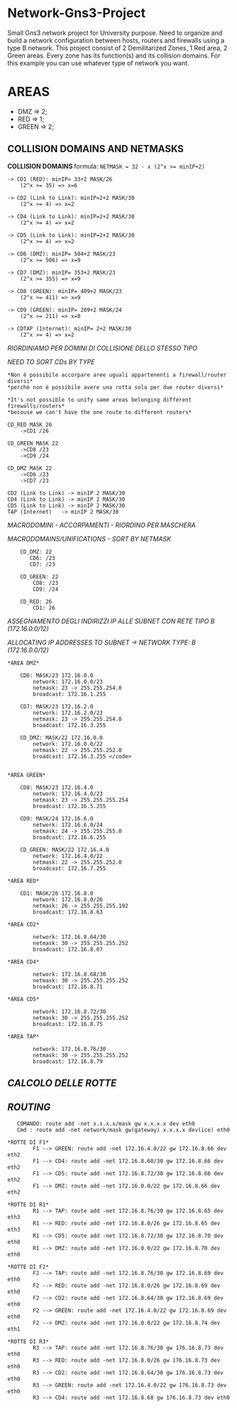 # Network-Gns3-Project
Small Gns3 network project for University purpose. Need to organize and build a network configuration between hosts, routers and firewalls using a type B network.
This project consist of 2 Demilitarized Zones, 1 Red area, 2 Green areas. Every zone has its function(s) and its collision domains.
For this example you can use whatever type of network you want.

<h1> AREAS</h1>

 - DMZ => 2; 
 - RED => 1;
 - GREEN => 2;

<h2>COLLISION DOMAINS AND NETMASKS</h2>
 <b> COLLISION DOMAINS </b>
    formula: <code>NETMASK = 32 - x (2^x >= minIP+2)</code>
    
    -> CD1 (RED): minIP= 33+2 MASK/26
        (2^x >= 35) => x=6

    -> CD2 (Link to Link): minIP=2+2 MASK/30
        (2^x >= 4) => x=2

    -> CD4 (Link to Link): minIP=2+2 MASK/30
        (2^x >= 4) => x=2

    -> CD5 (Link to Link): minIP=2+2 MASK/30
        (2^x >= 4) => x=2

    -> CD6 (DMZ): minIP= 504+2 MASK/23
        (2^x >= 506) => x=9

    -> CD7 (DMZ): minIP= 353+2 MASK/23
        (2^x >= 355) => x=9

    -> CD8 (GREEN): minIP= 409+2 MASK/23
        (2^x >= 411) => x=9

    -> CD9 (GREEN): minIP= 209+2 MASK/24
        (2^x >= 211) => x=8

    -> CDTAP (Internet): minIP= 2+2 MASK/30
        (2^x >= 4) => x=2

*RIORDINIAMO PER DOMINI DI COLLISIONE DELLO STESSO TIPO*

*NEED TO SORT CDs BY TYPE*

    *Non è possibile accorpare aree uguali appartenenti a firewall/router diversi*
    *perchè non è possibile avere una rotta sola per due router diversi*
    
    *It's not possible to unify same areas belonging different firewalls/routers*
    *becouse we can't have the one route to different routers*

    CD_RED MASK 26
        ->CD1 /26
    
    CD_GREEN MASK 22
        ->CD8 /23
        ->CD9 /24
    
    CD_DMZ MASK 22
        ->CD6 /23
        ->CD7 /23

    CD2 (Link to Link) -> minIP 2 MASK/30
    CD4 (Link to Link) -> minIP 2 MASK/30
    CD5 (Link to Link) -> minIP 2 MASK/30
    TAP (Internet)   -> minIP 2 MASK/30

*MACRODOMINI - ACCORPAMENTI - RIORDINO PER MASCHERA*

*MACRODOMAINS/UNIFICATIONS - SORT BY NETMASK*

        CD_DMZ: 22
           CD6: /23
           CD7: /23
        
        CD_GREEN: 22
            CD8: /23
            CD9: /24

        CD_RED: 26
            CD1: 26



*ASSEGNAMENTO DEGLI INDIRIZZI IP ALLE SUBNET CON RETE TIPO B (172.16.0.0/12)*

*ALLOCATING IP ADDRESSES TO SUBNET -> NETWORK TYPE: B (172.16.0.0/12)*


    *AREA DMZ*
   
        CD6: MASK/23 172.16.0.0
            network: 172.16.0.0/23
            netmask: 23 -> 255.255.254.0
            broadcast: 172.16.1.255

        CD7: MASK/23 172.16.2.0
            network: 172.16.2.0/23
            netmask: 23 -> 255.255.254.0
            broadcast: 172.16.3.255

        CD_DMZ: MASK/22 172.16.0.0
            network: 172.16.0.0/22
            netmask: 22 -> 255.255.252.0 
            broadcast: 172.16.3.255 </code>
    
    
    *AREA GREEN*

        CD8: MASK/23 172.16.4.0
            network: 172.16.4.0/23
            netmask: 23 -> 255.255.255.254
            broadcast: 172.16.5.255

        CD9: MASK/24 172.16.6.0
            network: 172.16.6.0/24
            netmask: 24 -> 255.255.255.0
            broadcast: 172.16.6.255

        CD_GREEN: MASK/22 172.16.4.0
            network: 172.16.4.0/22
            netmask: 22 -> 255.255.252.0
            broadcast: 172.16.7.255

    *AREA RED*

        CD1: MASK/26 172.16.8.0
            network: 172.16.8.0/26
            netmask: 26 -> 255.255.255.192
            broadcast: 172.16.8.63

    *AREA CD2*

            network: 172.16.8.64/30
            netmask: 30 -> 255.255.255.252
            broadcast: 172.16.8.67

    *AREA CD4*

            network: 172.16.8.68/30
            netmask: 30 -> 255.255.255.252
            broadcast: 172.16.8.71

    *AREA CD5*

            network: 172.16.8.72/30
            netmask: 30 -> 255.255.255.252
            broadcast: 172.16.8.75

    *AREA TAP*

            network: 172.16.8.76/30
            netmask: 30 -> 255.255.255.252
            broadcast: 172.16.8.79

*<h2>CALCOLO DELLE ROTTE</h2>*
*<h2>ROUTING</h2>*

       COMANDO: route add -net x.x.x.x/mask gw x.x.x.x dev eth0
       Cmd : route add -net network/mask gw(gateway) x.x.x.x dev(ice) eth0

    *ROTTE DI F1*
            F1 --> GREEN: route add -net 172.16.4.0/22 gw 172.16.8.66 dev eth2
            F1 --> CD4: route add -net 172.16.8.68/30 gw 172.16.8.66 dev eth2
            F1 --> CD5: route add -net 172.16.8.72/30 gw 172.16.8.66 dev eth2
            F1 --> DMZ: route add -net 172.16.0.0/22 gw 172.16.8.66 dev eth2

    *ROTTE DI R1*
            R1 --> TAP: route add -net 172.16.8.76/30 gw 172.16.8.65 dev eth3
            R1 --> RED: route add -net 172.16.8.0/26 gw 172.16.8.65 dev eth3
            R1 --> CD5: route add -net 172.16.8.72/30 gw 172.16.8.70 dev eth0
            R1 --> DMZ: route add -net 172.16.0.0/22 gw 172.16.8.70 dev eth0

    *ROTTE DI F2*
            F2 --> TAP: route add -net 172.16.8.76/30 gw 172.16.8.69 dev eth0
            F2 --> RED: route add -net 172.16.8.0/26 gw 172.16.8.69 dev eth0
            F2 --> CD2: route add -net 172.16.8.64/30 gw 172.16.8.69 dev eth0
            F2 --> GREEN: route add -net 172.16.4.0/22 gw 172.16.8.69 dev eth0
            F2 --> DMZ: route add -net 172.16.0.0/22 gw 172.16.8.74 dev eth1

    *ROTTE DI R3*
            R3 --> TAP: route add -net 172.16.8.76/30 gw 176.16.8.73 dev eth0
            R3 --> RED: route add -net 172.16.8.0/26 gw 176.16.8.73 dev eth0
            R3 --> CD2: route add -net 172.16.8.64/30 gw 176.16.8.73 dev eth0
            R3 --> GREEN: route add -net 172.16.4.0/22 gw 176.16.8.73 dev eth0
            R3 --> CD4: route add -net 172.16.8.68 gw 176.16.8.73 dev eth0

